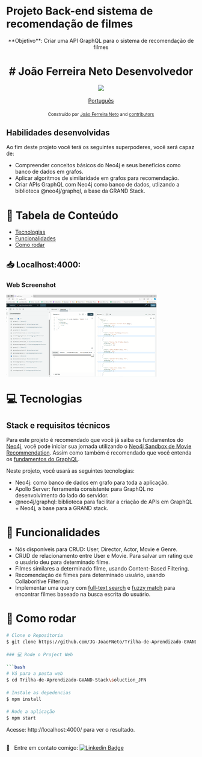 # Projeto Back-end sistema de recomendação de filmes

<p align="center">**Objetivo**: Criar uma API GraphQL para o sistema de recomendação de filmes </p>
<h1 align="center">
#  João Ferreira Neto Desenvolvedor  </h1>
<p align="center"><img width="auto" src="https://avatars1.githubusercontent.com/u/20828243?s=460&u=6b7db156aa91f513ca4b58f3bcc32efea1eaceaa&v=4"></p>


<p align="center">
    <a href="README.md">Português</a>
 </p>

<div align="center">
  <sub>Construído por
    <a href="https://github.com/JG-JoaoFNeto">João Ferreira Neto</a> and
    <a href="https://github.com/JG-JoaoFNeto/Trilha-de-Aprendizado-GVAND-Stack/graphs/contributors">
      contributors
    </a>
  </sub>
</div>

## Habilidades desenvolvidas

Ao fim deste projeto você terá os seguintes superpoderes, você será capaz de:

- Compreender conceitos básicos do Neo4j e seus benefícios como banco de dados em grafos.
- Aplicar algoritmos de similaridade em grafos para recomendação.
- Criar APIs GraphQL com Neo4j como banco de dados, utlizando a biblioteca @neo4j/graphql, a base da GRAND Stack.


# :pushpin: Tabela de Conteúdo

* [Tecnologias](#computer-tecnologias)
* [Funcionalidades](#rocket-funcionalidades)
* [Como rodar](#construction_worker-como-rodar)

<h2 align="left"> 📥 Localhost:4000: </h2>

### Web Screenshot
<div style="display: flex; flex-direction: 'row'; align-items: 'center';">
   <img src="./IMG-Readme/index_web.png" width="400px">
</div> 

# :computer: Tecnologias
## Stack e requisitos técnicos

Para este projeto é recomendado que você já saiba os fundamentos do [Neo4j](https://neo4j.com/), você pode iniciar sua jornada utilizando o [Neo4j Sandbox de Movie Recommendation](https://neo4j.com/sandbox/). Assim como também é recomendado que você entenda os [fundamentos do GraphQL](https://graphql.org/learn/).

Neste projeto, você usará as seguintes tecnologias:

- Neo4j: como banco de dados em grafo para toda a aplicação.
- Apollo Server: ferramenta consistente para GraphQL no desenvolvimento do lado do servidor.
- @neo4j/graphql: biblioteca para facilitar a criação de APIs em GraphQL + Neo4j, a base para a GRAND stack.

# :rocket: Funcionalidades

- Nós disponíveis para CRUD: User, Director, Actor, Movie e Genre.
- CRUD de relacionamento entre User e Movie. Para salvar um rating que o usuário deu para determinado filme.
- Filmes similares a determinado filme, usando Content-Based Filtering.
- Recomendação de filmes para determinado usuário, usando Collaboritive Filtering.
- Implementar uma query com [full-text search](https://neo4j.com/docs/graphql-manual/current/type-definitions/indexes-and-constraints) e [fuzzy match](https://neo4j.com/labs/apoc/4.3/overview/apoc.text/apoc.text.fuzzyMatch) para encontrar filmes baseado na busca escrita do usuário.

# :construction_worker: Como rodar
```bash
# Clone o Repositoria
$ git clone https://github.com/JG-JoaoFNeto/Trilha-de-Aprendizado-GVAND-Stack.git

### 💻 Rode o Project Web

```bash
# Vá para a pasta web
$ cd Trilha-de-Aprendizado-GVAND-Stack\soluction_JFN

# Instale as depedencias
$ npm install

# Rode a aplicação
$ npm start
```
Acesse: http://localhost:4000/ para ver o resultado.


<br/> :email: &nbsp; Entre em contato comigo: [![Linkedin Badge](https://img.shields.io/badge/-JoaoFerreira-blue?style=flat-square&logo=Linkedin&logoColor=white&link=https://www.linkedin.com/in/joaoferreiraneto/)](https://www.linkedin.com/in/joaoferreiraneto/)

#

